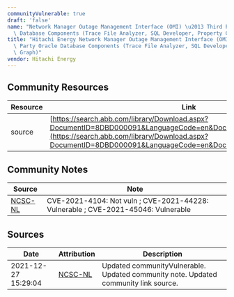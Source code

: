 ```yaml
---
communityVulnerable: true
draft: 'false'
name: "Network Manager Outage Management Interface (OMI) \u2013 Third Party Oracle\
  \ Database Components (Trace File Analyzer, SQL Developer, Property Graph)"
title: "Hitachi Energy Network Manager Outage Management Interface (OMI) \u2013 Third\
  \ Party Oracle Database Components (Trace File Analyzer, SQL Developer, Property\
  \ Graph)"
vendor: Hitachi Energy
---
```



## Community Resources
| Resource | Link |
| --- | --- |
| source | [https://search.abb.com/library/Download.aspx?DocumentID=8DBD000091&LanguageCode=en&DocumentPartId=&Action=Launch](https://search.abb.com/library/Download.aspx?DocumentID=8DBD000091&LanguageCode=en&DocumentPartId=&Action=Launch) |

## Community Notes
| Source | Note |
| --- | --- |
| [NCSC-NL](https://github.com/NCSC-NL/log4shell/blob/main/software/README.md) | CVE-2021-4104: Not vuln ; CVE-2021-44228: Vulnerable ; CVE-2021-45046: Vulnerable </ul> |

## Sources
| Date | Attribution | Description |
| --- | --- | --- |
| 2021-12-27 15:29:04 | [NCSC-NL](https://github.com/NCSC-NL/log4shell/blob/main/software/README.md) | Updated communityVulnerable. Updated community note. Updated community link source.  |
